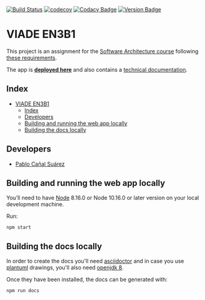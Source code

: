 [![Build Status](https://travis-ci.com/Arquisoft/viade_en3b1.svg?branch=master)](https://travis-ci.com/Arquisoft/viade_en3b1)
[![codecov](https://codecov.io/gh/Arquisoft/viade_en3b1/branch/master/graph/badge.svg)](https://codecov.io/gh/Arquisoft/viade_en3b1)
[![Codacy Badge](https://api.codacy.com/project/badge/Grade/f5df55b29fc54c189382e35c742730d9)](https://www.codacy.com/gh/Arquisoft/viade_en3b1?utm_source=github.com&amp;utm_medium=referral&amp;utm_content=Arquisoft/viade_en3b1&amp;utm_campaign=Badge_Grade)
[![Version Badge](https://img.shields.io/badge/Version-1.1-<COLOR>.svg)](https://arquisoft.github.io/viade_en3b1)

# VIADE EN3B1

This project is an assignment for the [Software Architecture course](https://arquisoft.github.io/) following [these requirements](https://labra.solid.community/public/SoftwareArchitecture/AssignmentDescription/).

The app is [**deployed here**](https://arquisoft.github.io/viade_en3b1/) and also contains a [technical documentation](https://arquisoft.github.io/viade_en3b1/docs).



## Index
- [VIADE EN3B1](#viade-en3b1)
  - [Index](#index)
  - [Developers](#developers)
  - [Building and running the web app locally](#building-and-running-the-web-app-locally)
  - [Building the docs locally](#building-the-docs-locally)

## Developers
*  [Pablo Cañal Suárez](https://github.com/PabloCanalSuarez)

## Building and running the web app locally

You’ll need to have [Node](https://nodejs.org/) 8.16.0 or Node 10.16.0 or later version on your local development machine.

Run:

```
npm start
```

## Building the docs locally

In order to create the docs you'll need [asciidoctor](https://asciidoctor.org/) and in case you use [plantuml](https://plantuml.com/) drawings, you'll also need [openjdk 8](https://openjdk.java.net/).

Once they have been installed, the docs can be generated with:

```
npm run docs
```

